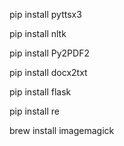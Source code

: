pip install pyttsx3

pip install nltk

pip install Py2PDF2

pip install docx2txt

pip install flask

pip install re

brew install imagemagick